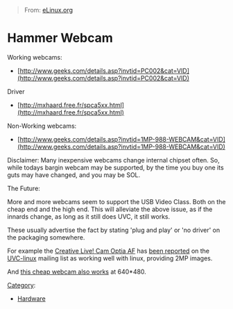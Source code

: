 > From: [eLinux.org](http://eLinux.org/Hammer_Webcam "http://eLinux.org/Hammer_Webcam")


# Hammer Webcam



Working webcams:

-   [http://www.geeks.com/details.asp?invtid=PC002&cat=VID](http://www.geeks.com/details.asp?invtid=PC002&cat=VID)

Driver

-   [http://mxhaard.free.fr/spca5xx.html](http://mxhaard.free.fr/spca5xx.html)

Non-Working webcams:

-   [http://www.geeks.com/details.asp?invtid=1MP-988-WEBCAM&cat=VID](http://www.geeks.com/details.asp?invtid=1MP-988-WEBCAM&cat=VID)

Disclaimer: Many inexpensive webcams change internal chipset often. So,
while todays bargin webcam may be supported, by the time you buy one its
guts may have changed, and you may be SOL.

The Future:

More and more webcams seem to support the USB Video Class. Both on the
cheap end and the high end. This will alleviate the above issue, as if
the innards change, as long as it still does UVC, it still works.

These usually advertise the fact by stating 'plug and play' or 'no
driver' on the packaging somewhere.

For example the [Creative Live! Cam Optia
AF](http://www.ebuyer.com/product/128205) has [been
reported](http://lists.berlios.de/pipermail/linux-uvc-devel/2007-June/001825.html)
on the
[UVC-linux](https://lists.berlios.de/mailman/listinfo/linux-uvc-devel)
mailing list as working well with linux, providing 2MP images.

And [this cheap webcam also
works](http://www.dealextreme.com/details.dx/sku.2887) at 640\*480.


[Category](http://eLinux.org/Special:Categories "Special:Categories"):

-   [Hardware](http://eLinux.org/Category:Hardware "Category:Hardware")

